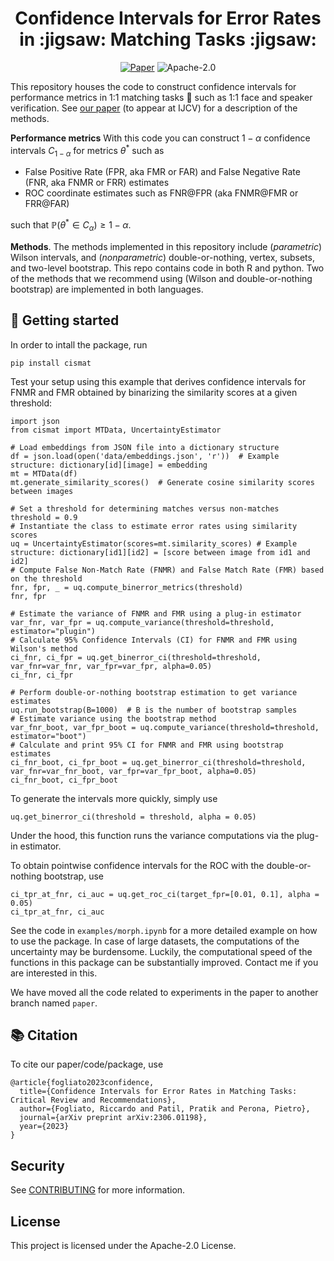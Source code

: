 <h1 align="center">Confidence Intervals for Error Rates in :jigsaw: Matching Tasks :jigsaw:</h1>

<p align="center">
    <a href="https://arxiv.org/abs/2306.01198"><img src="https://img.shields.io/badge/paper-arXiv-red" alt="Paper"></a>
    <img src="https://img.shields.io/github/license/awslabs/cis-matching-tasks" alt="Apache-2.0">
</p>

This repository houses the code to construct confidence intervals for
performance metrics in 1:1 matching tasks :jigsaw: such as 1:1 face and speaker
verification. See [our paper](https://arxiv.org/abs/2306.01198) (to appear at
IJCV) for a description of the methods.

<strong>Performance metrics</strong> With this code you can construct $1-\alpha$
confidence intervals $C_{1-\alpha}$ for metrics $\theta^*$ such as

- False Positive Rate (FPR, aka FMR or FAR) and False Negative Rate (FNR, aka
  FNMR or FRR) estimates
- ROC coordinate estimates such as FNR@FPR (aka FNMR@FMR or FRR@FAR)

such that $\mathbb{P}(\theta^*\in C_{\alpha})\geq 1-\alpha$.  

<strong>Methods</strong>. The methods implemented in this repository include
(_parametric_) Wilson intervals, and (_nonparametric_) double-or-nothing,
vertex, subsets, and two-level bootstrap. This repo contains code in both R and
python. Two of the methods that we recommend using (Wilson and double-or-nothing
bootstrap) are implemented in both languages. 

## :rocket: Getting started

In order to intall the package, run 
```
pip install cismat
```

Test your setup using this example that derives confidence intervals for FNMR
and FMR obtained by binarizing the similarity scores at a given threshold:
```
import json
from cismat import MTData, UncertaintyEstimator

# Load embeddings from JSON file into a dictionary structure
df = json.load(open('data/embeddings.json', 'r'))  # Example structure: dictionary[id][image] = embedding
mt = MTData(df)
mt.generate_similarity_scores()  # Generate cosine similarity scores between images

# Set a threshold for determining matches versus non-matches
threshold = 0.9
# Instantiate the class to estimate error rates using similarity scores
uq = UncertaintyEstimator(scores=mt.similarity_scores) # Example structure: dictionary[id1][id2] = [score between image from id1 and id2]
# Compute False Non-Match Rate (FNMR) and False Match Rate (FMR) based on the threshold
fnr, fpr, _ = uq.compute_binerror_metrics(threshold)
fnr, fpr

# Estimate the variance of FNMR and FMR using a plug-in estimator
var_fnr, var_fpr = uq.compute_variance(threshold=threshold, estimator="plugin")
# Calculate 95% Confidence Intervals (CI) for FNMR and FMR using Wilson's method
ci_fnr, ci_fpr = uq.get_binerror_ci(threshold=threshold, var_fnr=var_fnr, var_fpr=var_fpr, alpha=0.05)
ci_fnr, ci_fpr

# Perform double-or-nothing bootstrap estimation to get variance estimates
uq.run_bootstrap(B=1000)  # B is the number of bootstrap samples
# Estimate variance using the bootstrap method
var_fnr_boot, var_fpr_boot = uq.compute_variance(threshold=threshold, estimator="boot")
# Calculate and print 95% CI for FNMR and FMR using bootstrap estimates
ci_fnr_boot, ci_fpr_boot = uq.get_binerror_ci(threshold=threshold, var_fnr=var_fnr_boot, var_fpr=var_fpr_boot, alpha=0.05)
ci_fnr_boot, ci_fpr_boot
```

To generate the intervals more quickly, simply use
```
uq.get_binerror_ci(threshold = threshold, alpha = 0.05)
```
Under the hood, this function runs the variance computations via the plug-in
estimator. 

To obtain pointwise confidence intervals for the ROC with the double-or-nothing
bootstrap, use
```
ci_tpr_at_fnr, ci_auc = uq.get_roc_ci(target_fpr=[0.01, 0.1], alpha = 0.05)
ci_tpr_at_fnr, ci_auc
```

See the code in `examples/morph.ipynb` for a more detailed example on how to use
the package. In case of large datasets, the computations of the uncertainty may
be burdensome. Luckily, the computational speed of the functions in this package
can be substantially improved. Contact me if you are interested in this. 

We have moved all the code related to experiments in the paper to another
branch named `paper`. 

## :books: Citation

To cite our paper/code/package, use

```
@article{fogliato2023confidence,
  title={Confidence Intervals for Error Rates in Matching Tasks: Critical Review and Recommendations},
  author={Fogliato, Riccardo and Patil, Pratik and Perona, Pietro},
  journal={arXiv preprint arXiv:2306.01198},
  year={2023}
}
```

## Security

See [CONTRIBUTING](CONTRIBUTING.md#security-issue-notifications) for more
information.

## License

This project is licensed under the Apache-2.0 License.
